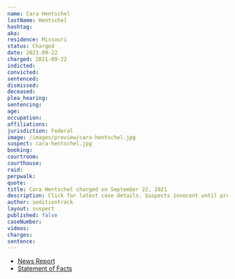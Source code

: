```yaml
---
name: Cara Hentschel
lastName: Hentschel
hashtag:
aka:
residence: Missouri
status: Charged
date: 2021-09-22
charged: 2021-09-22
indicted:
convicted:
sentenced:
dismissed:
deceased:
plea_hearing:
sentencing:
age:
occupation:
affiliations:
jurisdiction: Federal
image: /images/preview/cara-hentschel.jpg
suspect: cara-hentschel.jpg
booking:
courtroom:
courthouse:
raid:
perpwalk:
quote:
title: Cara Hentschel charged on September 22, 2021
description: Click for latest case details. Suspects innocent until proven guilty.
author: seditiontrack
layout: suspect
published: false
caseNumber:
videos:
charges:
sentence:
---
```

- [News Report]()
- [Statement of Facts](https://extremism.gwu.edu/sites/g/files/zaxdzs2191/f/Cara%20Hentschel%20and%20Mahailya%20Pryer%20Statement%20of%20Facts.pdf)
